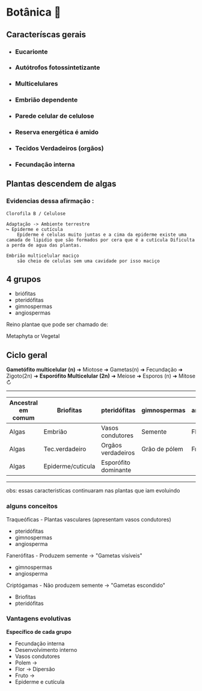 # Botânica 🌱
## Caracteríscas gerais
* ### Eucarionte
* ### Autótrofos fotossintetizante
* ### Multicelulares
* ### Embrião dependente
* ### Parede celular de celulose
* ### Reserva energética é amido
* ### Tecidos Verdadeiros (orgãos)
* ### Fecundação interna

## Plantas descendem de algas
### Evidencias dessa afirmação :
    Clorofila B / Celulose
    
    Adaptação -> Ambiente terrestre
    ↪ Epiderme e cutícula 
        Epiderme é celulas muito juntas e a cima da epiderme existe uma camada de lipidio que são formados por cera que é a cutícula Dificulta a perda de agua das plantas.
    
    Embrião multicelular maciço
        são cheio de celulas sem uma cavidade por isso maciço

## 4 grupos 
* briófitas
* pteridófitas
* gimnospermas
* angiospermas
  
  
Reino plantae que pode ser chamado de:
    
Metaphyta or Vegetal

## Ciclo geral
__Gametófito multicelular (n)__ ➜ Miotose ➜ Gametas(n) ➜ Fecundação ➜ Zigoto(2n) ➜ __Esporófito 
Multicelular (2n)__ ➜ Meiose ➜ Esporos (n) ➜ Mitose ↻

---
|Ancestral em comum|Briofitas | pteridófitas | gimnospermas | angiosperma |
|-------------|-------------|-------------|-------------|------------|
|Algas        |Embrião      |Vasos condutores|Semente  |Flores       |             
|Algas        |Tec.verdadeiro|Orgãos verdadeiros|Grão de pólem|Frutos|             
|Algas        |Epiderme/cuticula|Esporófito dominante|   |           |  

---           

obs: essas caracteristicas continuaram nas plantas que iam evoluindo

### alguns conceitos
Traqueóficas - Plantas vasculares (apresentam vasos condutores)
* pteridófitas
* gimnospermas
* angiosperma 

Fanerófitas - Produzem semente -> "Gametas visíveis"
* gimnospermas
* angiosperma

Criptógamas - Não produzem semente -> "Gametas escondido"
* Briofitas
* pteridófitas

### Vantagens evolutivas
__Específico de cada grupo__
- Fecundação interna
- Desenvolvimento interno
- Vasos condutores
- Polem  ->
- Flor   -> Dipersão
- Fruto  ->
- Epiderme e cutícula